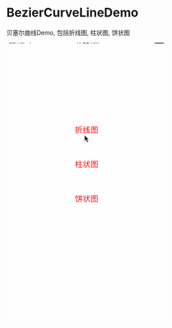 # BezierCurveLineDemo
贝塞尔曲线Demo, 包括折线图, 柱状图, 饼状图

![image](https://github.com/fancy88/BezierCurveLineDemo/blob/master/test.gif)

